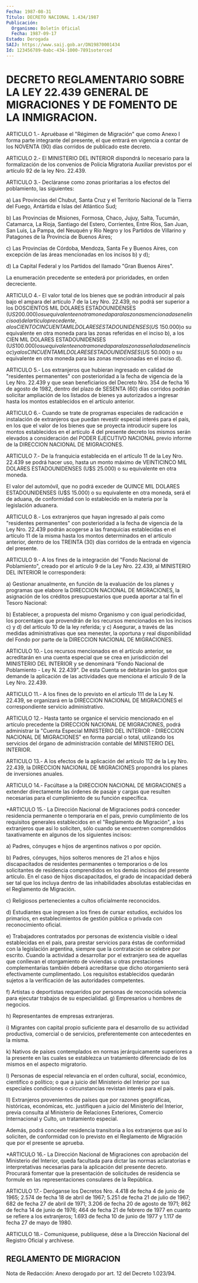 ```yaml
---
Fecha: 1987-08-31
Título: DECRETO NACIONAL 1.434/1987
Publicación:
  Organismo: Boletín Oficial
  Fecha: 1987-09-17
Estado: Derogada
SAIJ: https://www.saij.gob.ar/DN19870001434
Id: 123456789-0abc-434-1000-7891soterced
---
```

# DECRETO REGLAMENTARIO SOBRE LA LEY 22.439 GENERAL DE MIGRACIONES Y DE FOMENTO DE LA INMIGRACION.

<a id="1"></a>
ARTICULO  1.-  Apruébase el "Régimen de Migración" que como Anexo I forma parte integrante  del  presente, el que entrará en vigencia a contar  de  los  NOVENTA  (90)  días  corridos  de  publicado  este decreto.

<a id="2"></a>
ARTICULO  2.-  El  MINISTERIO  DEL  INTERIOR dispondrá lo necesario para  la  formalización  de  los convenios  de  Policía  Migratoria Auxiliar  previstos por el artículo  92  de  la  ley  Nro.  22.439.

<a id="3"></a>
ARTICULO  3.-  Decláranse como zonas prioritarias a los efectos del poblamiento, las siguientes:

a) Las Provincias  del  Chubut, Santa Cruz y el Territorio Nacional de la Tierra del Fuego, Antártida  e  Islas del Atlántico Sud;

b)  Las  Provincias  de  Misiones, Formosa,  Chaco,  Jujuy,  Salta, Tucumán,  Catamarca, La Rioja,  Santiago  del  Estero,  Corrientes, Entre Ríos,  San  Juan, San Luis, La Pampa, del Neuquén y Río Negro y los Partidos de Villarino  y  Patagones de la Provincia de Buenos Aires;

c) Las Provincias de Córdoba, Mendoza,  Santa  Fe  y  Buenos Aires, con  excepción  de  las áreas mencionadas en los incisos b)  y  d);

d) La Capital Federal  y  los  Partidos  del  llamado  "Gran Buenos Aires".

La  enumeración  precedente  se entederá por prioridades, en  orden decreciente.

<a id="4"></a>
ARTICULO  4.-  El valor total de los bienes que se podrán introducir al país bajo el  ampara  del  artículo  7 de la Ley Nro. 22.439, no podrá  ser  superior  a los DOSCIENTOS MIL DOLARES  ESTADOUNIDENSES (U$S  200.000) o su equivalente  en  otra  moneda  para  las  zonas mencionadas  en  el inciso a) del artículo precedente, a los CIENTO CINCUENTA MIL DOLARES ESTADOUNIDENSES (U$S 150.000)o su equivalente en otra  moneda  para  las zonas referidas en el inciso b),  a  los CIEN MIL DOLARES ESTADOUNIDENSES  (U$S  100.000)  o  su equivalente  en  otra  moneda para las zonas señaladas en el inciso c) y a los CINCUENTA MIL  DOLARES ESTADOUNIDENSES (U$S 50.000) o su equivalente en otra moneda  para las zonas mencionadas en el inciso d).

<a id="5"></a>
ARTICULO  5.-  Los extranjeros que hubieran ingresado en calidad de "residentes permanentes"  con  posterioridad a la fecha de vigencia de la Ley Nro. 22.439 y que sean  beneficiarios  del  Decreto  Nro. 354  de  fecha  16  de  agosto de 1982, dentro del plazo de SESENTA (60) días corridos podrán  solicitar  ampliación de los listados de bienes ya autorizados a ingresar hasta  los  montos establecidos en el artículo anterior.

<a id="6"></a>
ARTICULO  6.- Cuando se trate de programas especiales de radicación e instalación  de  extranjeros  que puedan revestir especial interés para el país, en los que el valor  de  los  bienes  que se proyecta introducir  supere  los  montos establecidos en el artículo  4  del presente decreto los mismos  serán  elevados  a  consideración  del PODER  EJECUTIVO  NACIONAL  previo informe de la DIRECCION NACIONAL DE MIGRACIONES.

<a id="7"></a>
ARTICULO  7.-  De la franquicia establecida en el artículo 11 de la Ley Nro. 22.439  se  podrá  hacer  uso,  hasta  un  monto máximo de VEINTICINCO  MIL  DOLARES  ESTADOUNIDENSES  (U$S  25.000)    o   su equivalente en otra moneda.

El  valor del automóvil, que no podrá exceder de QUINCE MIL DOLARES ESTADOUNIDENSES  (U$S 15.000) o su equivalente en otra moneda, será el de aduana, de conformidad  con  lo establecido en la materia por la legislación aduanera.

<a id="8"></a>
ARTICULO  8.-  Los  extranjeros  que  hayan  ingresado al país como "residentes permanentes" con posterioridad a la  fecha  de vigencia de la Ley Nro. 22.439 podrán acogerse a las franquicias establecidas  en  el  artículo  11  de  la  misma  hasta los montos determinados  en el artículo anterior, dentro de los  TREINTA  (30) días corridos de la entrada en vigencia del presente.

<a id="9"></a>
ARTICULO  9.-  A los fines de la integración del "Fondo Nacional de Poblamiento", creado  por  el  artículo 9 de la Ley Nro. 22.439, al MINISTERIO DEL INTERIOR le corresponderá:

a) Gestionar anualmente, en función  de la evaluación de los planes y programas que elabore la DIRECCION NACIONAL  DE  MIGRACIONES,  la asignación  de los créditos presupuestarios que pueda aportar a tal fin el Tesoro Nacional:

b)  Establecer,  a  propuesta  del  mismo  Organismo  y  con  igual periodicidad,  los  porcentajes  que  provendrán  de  los  recursos mencionados en  los  incisos  c)  y  d)  del artículo 10 de la ley referida; y c)  Asegurar,  a  través  de  las medidas administrativas  que  sea menester, la oportuna y real disponibilidad  del Fondo por parte de la DIRECCION NACIONAL DE MIGRACIONES.

<a id="10"></a>
ARTICULO  10.- Los recursos mencionados en el artículo anterior, se acreditarán  en una cuenta especial que se crea en jurisdicción del MINISTERIO DEL INTERIOR y se denominará  "Fondo Nacional de Poblamiento - Ley N. 22.439".  De  esta Cuenta se debitarán los gastos que demande la aplicación de las  actividades  que  menciona el artículo 9 de la Ley Nro. 22.439.

<a id="11"></a>
ARTICULO 11.-  A los fines de lo previsto en el artículo 111 de la Ley N. 22.439,  se  organizará  en  la  DIRECCION  NACIONAL  DE MIGRACIONES el correspondiente servicio administrativo.

<a id="12"></a>
ARTICULO  12.- Hasta tanto se organice el servicio mencionado en el artículo precedente  la  DIRECCION  NACIONAL  DE MIGRACIONES, podrá administrar  la  "Cuenta  Especial  MINISTERIO  DEL    INTERIOR   - DIRECCION  NACIONAL  DE  MIGRACIONES"  en  forma  parcial  o total, utilizando los servicios del órgano de administración contable  del MINISTERIO DEL INTERIOR.

<a id="13"></a>
ARTICULO  13.-  A  los efectos de la aplicación del artículo 112 de la Ley Nro. 22.439,  la DIRECCION NACIONAL DE MIGRACIONES propondrá los planes de inversiones anuales.

<a id="14"></a>
ARTICULO  14.-  Facúltase  a la DIRECCION NACIONAL DE MIGRACIONES a extender directamente las órdenes  de  pasaje y cargas que resulten necesarias   para  el  cumplimiento  de  su  función    específica.

<a id="15"></a>
*ARTICULO  15.- La Dirección Nacional de Migraciones podrá conceder residencia  permanente  o  temporaria en el país, previo cumplimiento de los  requisitos  generales  establecidos  en el  "Reglamento  de  Migración",  a  los  extranjeros  que  así  lo soliciten,  sólo cuando se encuentren comprendidos taxativamente en algunos de los siguientes incisos:

a) Padres, cónyuges e hijos de argentinos nativos o por opción.

b) Padres, cónyuges,  hijos  solteros  menores  de  21 años e hijos discapacitados  de residentes permanentes o temporarios  o  de  los solicitantes de residencia  comprendidos  en  los demás incisos del presente artículo. En el caso de hijos discapacitados,  el grado de incapacidad    deberá  ser  tal  que  los  incluya  dentro  de  las inhabilidades  absolutas   establecidas    en   el  Reglamento  de Migración.

c) Religiosos pertenecientes a cultos oficialmente reconocidos.

d) Estudiantes que ingresen a los fines de cursar estudios, excluidos los primarios, en establecimientos de gestión pública o privada con reconocimiento oficial.

e)  Trabajadores contratados por personas de existencia visible o ideal  establecidas  en el país, para prestar servicios para éstas de conformidad con la  legislación argentina, siempre que la  contratación  se celebre por escrito. Cuando la actividad a desarrollar por el  extranjero  sea  de  aquellas  que conllevan el otorgamiento de viviendas u otras prestaciones complementarias también deberá acreditarse que dicho otorgamiento será efectivamente cumplimentado. Los requisitos  establecidos  quedarán sujetos a la verificación de las autoridades competentes.

f) Artistas o deportistas requeridos por personas de reconocida solvencia para ejecutar trabajos de su especialidad.  g) Empresarios u hombres de negocios.

h) Representantes de empresas extranjeras.

i) Migrantes con capital  propio  suficiente  para el desarrollo de su actividad productiva, comercial o de servicios,  preferentemente con antecedentes en la misma.

k)   Nativos  de  países  contemplados  en  normas  jerárquicamente superiores a la presente en las cuales se establezca un tratamiento  diferenciado  de  los mismos en el aspecto migratorio.

l) Personas de especial relevancia  en  el  orden cultural, social, económico,  científico  o político; o que a juicio  del  Ministerio del  Interior  por  sus especiales  condiciones  o  circunstancias revistan interés para el país.

ll) Extranjeros provenientes de países que por razones geográficas, históricas, económicas,  etc. justifiquen a juicio del Ministerio  del  Interior,  previa  consulta    al   Ministerio  de Relaciones    Exteriores,  Comercio  Internacional  y  Culto,    un tratamiento especial.

Además, podrá conceder  residencia  transitoria  a  los extranjeros que  así  lo  soliciten,  de  conformidad  con  lo previsto  en  el Reglamento de Migración que por el presente se aprueba.

<a id="16"></a>
*ARTICULO  16.- La Dirección Nacional de Migraciones con aprobación del Ministerio  del  Interior,  queda  facultada  para  dictar  las normas    aclaratorias    e   interpretativas  necesarias  para  la aplicación  del  presente  decreto.    Procurará  fomentar  que  la presentación  de  solicitudes  de  residencia  se  formule  en  las representaciones consulares de la República.

<a id="17"></a>
ARTICULO  17.- Deróganse los Decretos Nro. 4.418 de fecha 4 de junio de 1965; 2.574  de fecha  18 de abril de 1967; 5.251 de fecha 21 de julio de 1967; 682 de fecha 27  de abril de 1971; 3.206 de fecha 20 de agosto de 1971; 862 de fecha 14 de  junio  de 1976; 464 de fecha 21 de febrero de 1977 en cuanto se refiere a los extranjeros; 1.693 de fecha 10 de junio de 1977 y 1.117 de fecha 27 de  mayo  de  1980.

<a id="18"></a>
ARTICULO 18.- Comuníquese,  publíquese,  dése  a  la  Dirección Nacional del Registro Oficial y archívese.

## REGLAMENTO DE MIGRACION

<a id="1"></a>
Nota de Redacción: Anexo derogado por art. 12 del Decreto 1.023/94.